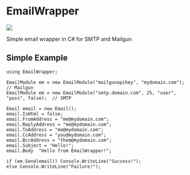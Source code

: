 # EmailWrapper

[![][nuget-img]][nuget]

[nuget]:     https://www.nuget.org/packages/EmailWrapper/
[nuget-img]: https://badge.fury.io/nu/Object.svg

Simple email wrapper in C# for SMTP and Mailgun

## Simple Example
```
using EmailWrapper;

EmailModule em = new EmailModule("mailgunapikey", "mydomain.com");               // Mailgun
EmailModule em = new EmailModule("smtp.domain.com", 25, "user", "pass", false);  // SMTP

Email email = new Email();
email.IsHtml = false;
email.FromAddress = "me@mydomain.com";
email.ReplyAddress = "me@mydomain.com";
email.ToAddress = "me@mydomain.com";
email.CcAddress = "you@mydomain.com";
email.BccAddress = "them@mydomain.com";
email.Subject = "Hello!";
email.Body  "Hello from EmailWrapper!";

if (em.Send(email)) Console.WriteLine("Success!");
else Console.WriteLine("Failure!");
```
